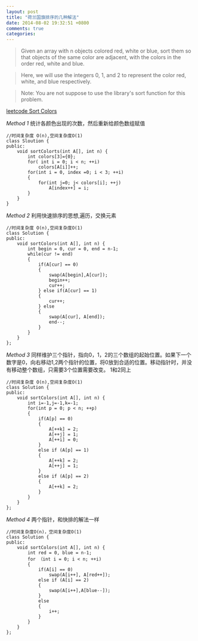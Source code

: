 ```yaml
---
layout: post
title: "荷兰国旗排序的几种解法"
date: 2014-08-02 19:32:51 +0800
comments: true
categories: 
---
```

>Given an array with n objects colored red, white or blue, sort them so that objects of the same color are adjacent, with the colors in the order red, white and blue.

>Here, we will use the integers 0, 1, and 2 to represent the color red, white, and blue respectively.

>Note:
You are not suppose to use the library's sort function for this problem.

[leetcode Sort Colors][1]

*Method 1*
统计各颜色出现的次数，然后重新给颜色数组赋值

```
//时间复杂度 O(n),空间复杂度O(1)
class Sloution {
public:
    void sortColorts(int A[], int n) {
        int colors[3]={0};
        for( int i = 0; i < n; ++i)
            colors[A[i]]++;
        for(int i = 0, index =0; i < 3; ++i)
        {
            for(int j=0; j< colors[i]; ++j)
                A[index++] = i;
        }
    }
}
```
*Method 2*
利用快速排序的思想,遍历，交换元素

```
//时间复杂度 O(n),空间复杂度O(1)
class Solution {
public:
    void sortColors(int A[], int n) {
        int begin = 0, cur = 0, end = n-1;
        while(cur != end)
        {
            if(A[cur] == 0)
            {
                swap(A[begin],A[cur]);
                begin++;
                cur++;
            } else if(A[cur] == 1)
            {
                cur++;
            } else
            {
                swap(A[cur], A[end]);
                end--;
            }
        }
    }
};
```

*Method 3*
同样维护三个指针，指向0，1，2的三个数组的起始位置。如果下一个数字是0，向右移动1,2两个指针的位置，将0放到合适的位置。移动指针时，并没有移动整个数组，只需要3个位置需要改变。 1和2同上

```
//时间复杂度 O(n),空间复杂度O(1)
class Solution {
public:
    void sortColors(int A[], int n) {
        int i=-1,j=-1,k=-1;
        for(int p = 0; p < n; ++p)
        {
            if(A[p] == 0)
            {
                A[++k] = 2;
                A[++j] = 1;
                A[++i] = 0;
            }
            else if (A[p] == 1)
            {
                A[++k] = 2;
                A[++j] = 1;
            }
            else if (A[p] == 2)
            {
                A[++k] = 2;
            }
        }
    }
};
```

*Method 4*
两个指针，和快排的解法一样

```
//时间复杂度O(n)，空间复杂度O(1)
class Solution {
public:
    void sortColors(int A[], int n) {
        int red = 0, blue = n-1;
        for （int i = 0; i < n; ++i)
        {
            if(A[i] == 0)
                swap(A[i++], A[red++]);
            else if (A[i] == 2)
            {
                swap(A[i++],A[blue--]);
            }
            else
            {
                i++;
            }
        }
    }
};
```
  [1]: https://oj.leetcode.com/problems/sort-colors/